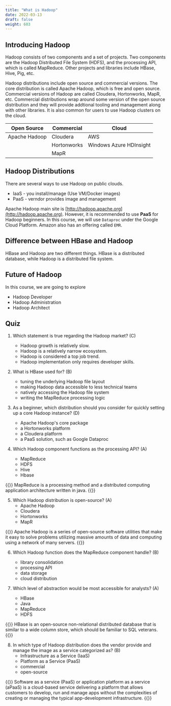 ```yaml
---
title: "What is Hadoop"
date: 2022-03-13
draft: false
weight: 603
---
```


## Introducing Hadoop

Hadoop consists of two components and a set of projects. Two components are the Hadoop Distributed File System (HDFS), and the processing API, which is called MapReduce. Other projects and libraries include HBase, Hive, Pig, etc.

Hadoop distributions include open source and commercial versions. The core distribution is called Apache Hadoop, which is free and open source. Commercial versions of Hadoop are called Cloudera, Hortonworks, MapR, etc. Commercial distributions wrap around some version of the open source distribution and they will provide addtional tooling and management along with other libraries. It is also common for users to use Hadoop clusters on the cloud. 

| Open Source | Commercial | Cloud |
| ----------- | ---------- | ----- |
| Apache Hadoop | Cloudera | AWS |
|  | Hortonworks | Windows Azure HDInsight |
|  | MapR |  |

## Hadoop Distributions

There are several ways to use Hadoop on public clouds.

* IaaS - you install/manage (Use VM/Docker images)
* PaaS - verndor provides image and management

Apache Hadoop main site is [http://hadoop.apache.org](http://hadoop.apache.org). However, it is recommended to use **PaaS** for Hadoop beginners. In this course, we will use `Dataproc` under the Google Cloud Platform. Amazon also has an offering called `EMR`. 

## Difference between HBase and Hadoop

HBase and Hadoop are two different things. HBase is a distributed database, while Hadoop is a distributed file system.

## Future of Hadoop

In this course, we are going to explore

* Hadoop Developer
* Hadoop Administration
* Hadoop Architect

## Quiz

1. Which statement is true regarding the Hadoop market? (C)

    * Hadoop growth is relatively slow.
    * Hadoop is a relatively narrow ecosystem.
    * Hadoop is considered a top job trend.
    * Hadoop implementation only requires developer skills.

2. What is HBase used for? (B)
    * tuning the underlying Hadoop file layout
    * making Hadoop data accessible to less technical teams
    * natively accessing the Hadoop file system
    * writing the MapReduce processing logic

3. As a beginner, which distribution should you consider for quickly setting up a core Hadoop instance? (D)
    * Apache Hadoop's core package
    * a Hortonworks platform
    * a Cloudera platform
    * a PaaS solution, such as Google Dataproc

4. Which Hadoop component functions as the processing API? (A)
    * MapReduce
    * HDFS
    * Hive
    * Hbase

{{<hint info>}}
MapReduce is a processing method and a distributed computing application architecture written in java.
{{</hint>}}

5. Which Hadoop distribution is open-source? (A)
    * Apache Hadoop
    * Cloudera
    * Hortonworks
    * MapR

{{<hint info>}}
Apache Hadoop is a series of open-source software utilities that make it easy to solve problems utilizing massive amounts of data and computing using a network of many servers.
{{</hint>}}

6. Which Hadoop function does the MapReduce component handle? (B)
    * library consolidation
    * processing API
    * data storage
    * cloud distribution

7. Which level of abstraction would be most accessible for analysts? (A)
    * HBase
    * Java
    * MapReduce
    * HDFS

{{<hint info>}}
HBase is an open-source non-relational distributed database that is similar to a wide column store, which should be familiar to SQL veterans.
{{</hint>}}

8. In which type of Hadoop distribution does the vendor provide and manage the image as a service categorized as? (B)
    * Infrastructure as a Service (IaaS)
    * Platform as a Service (PaaS)
    * commercial
    * open-source

{{<hint info>}}
Software as a service (PaaS) or application platform as a service (aPaaS) is a cloud-based service delivering a platform that allows customers to develop, run and manage apps without the complexities of creating or managing the typical app-development infrastructure.
{{</hint>}}
